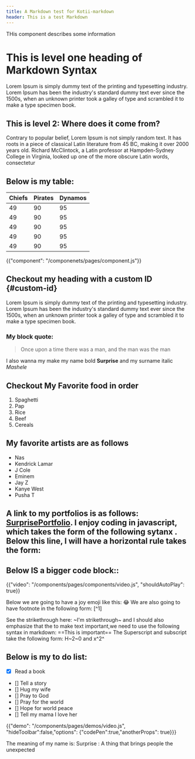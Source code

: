 ```yaml
---
title: A Markdown test for Kotii-markdown
header: This is a test Markdown
---
```


<p className="description">THis component describes some information</p>

# This is level one heading of Markdown Syntax

Lorem Ipsum is simply dummy text of the printing and typesetting industry. Lorem Ipsum has been the industry's standard dummy text ever since the 1500s, when an unknown printer took a galley of type and scrambled it to make a type specimen book.

## This is level 2: Where does it come from?

Contrary to popular belief, Lorem Ipsum is not simply random text. It has roots in a piece of classical Latin literature from 45 BC, making it over 2000 years old. Richard McClintock, a Latin professor at Hampden-Sydney College in Virginia, looked up one of the more obscure Latin words, consectetur

## Below is my table:

| Chiefs | Pirates | Dynamos |
| ------ | ------- | ------- |
| 49     | 90      | 95      |
| 49     | 90      | 95      |
| 49     | 90      | 95      |
| 49     | 90      | 95      |
| 49     | 90      | 95      |

{{"component": "/componenets/pages/component.js"}}

## Checkout my heading with a custom ID {#custom-id}

Lorem Ipsum is simply dummy text of the printing and typesetting industry. Lorem Ipsum has been the industry's standard dummy text ever since the 1500s, when an unknown printer took a galley of type and scrambled it to make a type specimen book.

### My block quote:

> Once upon a time there was a man, and the man was the man

I also wanna my make my name bold **Surprise** and my surname italic _Mashele_

## Checkout My Favorite food in order

1. Spaghetti
2. Pap
3. Rice
4. Beef
5. Cereals

## My favorite artists are as follows

- Nas
- Kendrick Lamar
- J Cole
- Eminem
- Jay Z
- Kanye West
- Pusha T

## A link to my portfolios is as follows: [SurprisePortfolio](https://www.surpriseportfolio.com). I enjoy coding in javascript, which takes the form of the following sytanx . Below this line, I will have a horizontal rule takes the form:

## Below IS a bigger code block::

{{"video": "/components/pages/components/video.js", "shouldAutoPlay": true}}

Below we are going to have a joy emoji like this: :joy: We are also going to have footnote in the following form: [^1]

See the strikethrough here: ~I'm strikethrough~ and I should also emphasize that the to make text important,we need to use the following syntax in markdown: ==This is important== The Superscript and subscript take the following form: H~2~0 and x^2^

## Below is my to do list:

- [x] Read a book
- [] Tell a story
- [] Hug my wife
- [] Pray to God
- [] Pray for the world
- [] Hope for world peace
- [] Tell my mama I love her

{{"demo": "/components/pages/demos/video.js", "hideToolbar":false,"options": {"codePen":true,"anotherProps": true}}}

The meaning of my name is: Surprise
: A thing that brings people the unexpected
